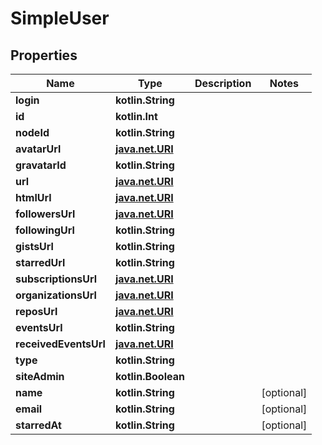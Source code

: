 
# SimpleUser

## Properties
Name | Type | Description | Notes
------------ | ------------- | ------------- | -------------
**login** | **kotlin.String** |  | 
**id** | **kotlin.Int** |  | 
**nodeId** | **kotlin.String** |  | 
**avatarUrl** | [**java.net.URI**](java.net.URI.md) |  | 
**gravatarId** | **kotlin.String** |  | 
**url** | [**java.net.URI**](java.net.URI.md) |  | 
**htmlUrl** | [**java.net.URI**](java.net.URI.md) |  | 
**followersUrl** | [**java.net.URI**](java.net.URI.md) |  | 
**followingUrl** | **kotlin.String** |  | 
**gistsUrl** | **kotlin.String** |  | 
**starredUrl** | **kotlin.String** |  | 
**subscriptionsUrl** | [**java.net.URI**](java.net.URI.md) |  | 
**organizationsUrl** | [**java.net.URI**](java.net.URI.md) |  | 
**reposUrl** | [**java.net.URI**](java.net.URI.md) |  | 
**eventsUrl** | **kotlin.String** |  | 
**receivedEventsUrl** | [**java.net.URI**](java.net.URI.md) |  | 
**type** | **kotlin.String** |  | 
**siteAdmin** | **kotlin.Boolean** |  | 
**name** | **kotlin.String** |  |  [optional]
**email** | **kotlin.String** |  |  [optional]
**starredAt** | **kotlin.String** |  |  [optional]



